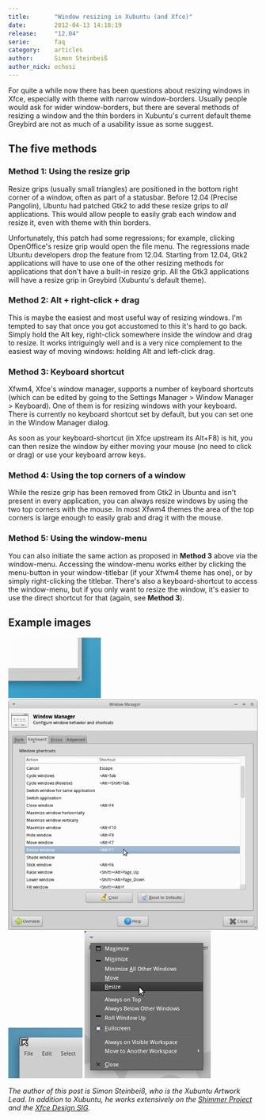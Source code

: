 ```yaml
---
title:       "Window resizing in Xubuntu (and Xfce)"
date:        2012-04-13 14:18:19
release:     "12.04"
serie:       faq
category:    articles
author:      Simon Steinbeiß
author_nick: ochosi
---
```


For quite a while now there has been questions about resizing windows in Xfce, especially with theme with narrow window-borders. Usually people would ask for wider window-borders, but there are several methods of resizing a window and the thin borders in Xubuntu's current default theme Greybird are not as much of a usability issue as some suggest.

The five methods
----------------

### Method 1: Using the resize grip

Resize grips (usually small triangles) are positioned in the bottom right corner of a window, often as part of a statusbar. Before 12.04 (Precise Pangolin), Ubuntu had patched Gtk2 to add these resize grips to *all* applications. This would allow people to easily grab each window and resize it, even with theme with thin borders.

Unfortunately, this patch had some regressions; for example, clicking OpenOffice's resize grip would open the file menu. The regressions made Ubuntu developers drop the feature from 12.04. Starting from 12.04, Gtk2 applications will have to use one of the other resizing methods for applications that don't have a built-in resize grip. All the Gtk3 applications will have a resize grip in Greybird (Xubuntu's default theme).

### Method 2: Alt + right-click + drag

This is maybe the easiest and most useful way of resizing windows. I'm tempted to say that once you got accustomed to this it's hard to go back. Simply hold the Alt key, right-click somewhere inside the window and drag to resize. It works intriguingly well and is a very nice complement to the easiest way of moving windows: holding Alt and left-click drag.

### Method 3: Keyboard shortcut

Xfwm4, Xfce's window manager, supports a number of keyboard shortcuts (which can be edited by going to the Settings Manager &gt; Window Manager &gt; Keyboard). One of them is for resizing windows with your keyboard. There is currently no keyboard shortcut set by default, but you can set one in the Window Manager dialog.

As soon as your keyboard-shortcut (in Xfce upstream its Alt+F8) is hit, you can then resize the window by either moving your mouse (no need to click or drag) or use your keyboard arrow keys.

### Method 4: Using the top corners of a window

While the resize grip has been removed from Gtk2 in Ubuntu and isn't present in every application, you can always resize windows by using the two top corners with the mouse. In most Xfwm4 themes the area of the top corners is large enough to easily grab and drag it with the mouse.

### Method 5: Using the window-menu

You can also initiate the same action as proposed in **Method 3** above via the window-menu. Accessing the window-menu works either by clicking the menu-button in your window-titlebar (if your Xfwm4 theme has one), or by simply right-clicking the titlebar. There's also a keyboard-shortcut to access the window-menu, but if you only want to resize the window, it's easier to use the direct shortcut for that (again, see **Method 3**).

Example images
--------------

![Method 1: Using the resize grip](/assets/articles/2012/resize_method_1.png)
![Method 3: Keyboard shortcut](/assets/articles/2012/resize_method_3.png)
![Method 4: Using the top corners of a window](/assets/articles/2012/resize_method_4.png)
![Method 5: Using the window-menu](/assets/articles/2012/resize_method_5.png)

*The author of this post is Simon Steinbeiß, who is the Xubuntu Artwork Lead. In addition to Xubuntu, he works extensively on the [Shimmer Project](http://www.shimmerproject.org "Shimmer Project") and the [Xfce Design SIG](http://wiki.xfce.org/design/start "Xfce Design SIG").*
